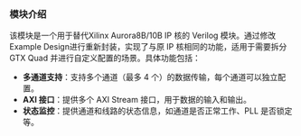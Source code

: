 ### 模块介绍

该模块是一个用于替代Xilinx Aurora8B/10B IP 核的 Verilog 模块。通过修改Example Design进行重新封装，实现了与原 IP 核相同的功能，适用于需要拆分 GTX Quad 并进行自定义配置的场景。具体功能包括：

- **多通道支持**：支持多个通道（最多 4 个）的数据传输，每个通道可以独立配置。
- **AXI 接口**：提供多个 AXI Stream 接口，用于数据的输入和输出。
- **状态监控**：提供通道和线路的状态信息，如通道是否正常工作、PLL 是否锁定等。
